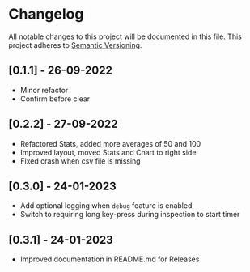 # Changelog

All notable changes to this project will be documented in this file.
This project adheres to [Semantic Versioning](https://semver.org).

<!--
Note: In this file, do not use the hard wrap in the middle of a sentence for compatibility with GitHub comment style markdown rendering.
-->

## [0.1.1] - 26-09-2022

- Minor refactor
- Confirm before clear

## [0.2.2] - 27-09-2022

- Refactored Stats, added more averages of 50 and 100
- Improved layout, moved Stats and Chart to right side
- Fixed crash when csv file is missing

## [0.3.0] - 24-01-2023

- Add optional logging when `debug` feature is enabled
- Switch to requiring long key-press during inspection to start timer

## [0.3.1] - 24-01-2023

- Improved documentation in README.md for Releases
